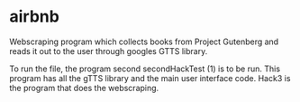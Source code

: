 # airbnb
Webscraping program which collects books from Project Gutenberg and reads it out to the user through googles GTTS library.

To run the file, the program second secondHackTest (1) is to be run. This program has all the gTTS library and the main user interface code. Hack3 is the program that does the webscraping.
